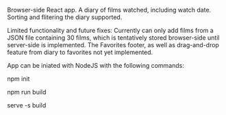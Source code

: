 Browser-side React app. A diary of films watched, including watch date. Sorting and flitering the diary supported.

Limited functionality and future fixes: Currently can only add films from a JSON file containing 30 films, which is tentatively stored browser-side until server-side is implemented. The Favorites footer, as well as drag-and-drop feature from diary to favorites not yet implemented.

App can be iniated with NodeJS with the following commands:

npm init

npm run build

serve -s build